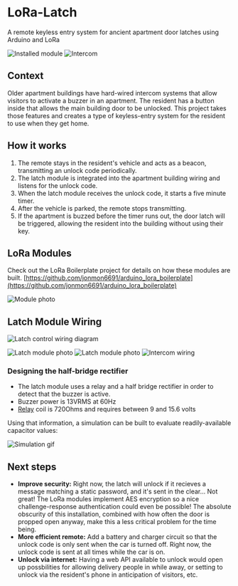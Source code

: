 # LoRa-Latch
A remote keyless entry system for ancient apartment door latches using Arduino and LoRa

![Installed module](docs/latch_module_installed.jpg) ![Intercom](docs/intercom.jpg)

## Context
Older apartment buildings have hard-wired intercom systems that allow visitors
to activate a buzzer in an apartment. The resident has a button inside that
allows the main building door to be unlocked. This project takes those features
and creates a type of keyless-entry system for the resident to use when they
get home.

## How it works
1. The remote stays in the resident's vehicle and acts as a beacon, transmitting
an unlock code periodically.
2. The latch module is integrated into the apartment
building wiring and listens for the unlock code.
3. When the latch module receives the unlock code, it starts a five minute timer.
4. After the vehicle is parked, the remote stops transmitting.
5. If the apartment is buzzed before the timer runs out, the door latch will be triggered, allowing the resident into the building without using their key.

## LoRa Modules
Check out the LoRa Boilerplate project for details on how these modules are built.
[https://github.com/jonmon6691/arduino_lora_boilerplate](https://github.com/jonmon6691/arduino_lora_boilerplate)

![Module photo](docs/lora_modules.jpg)  

## Latch Module Wiring
![Latch control wiring diagram](docs/latch_control_wiring.jpg)

![Latch module photo](docs/latch_module_front.jpg) ![Latch module photo](docs/latch_module_back.jpg)
![Intercom wiring](docs/intercom_wiring.jpg)
### Designing the half-bridge rectifier
* The latch module uses a relay and a half bridge rectifier in order to detect
that the buzzer is active.
* Buzzer power is 13VRMS at 60Hz
* [Relay](https://www.citrelay.com/Catalog%20Pages/RelayCatalog/J104D.pdf) coil is 720Ohms and requires between 9 and 15.6 volts

Using that information, a simulation can be built to evaluate
readily-available capacitor values:

![Simulation gif](docs/hbr_sim.gif)

## Next steps
* **Improve security:** Right now, the latch will unlock if it recieves a message
matching a static password, and it's sent in the clear... Not great! The LoRa
modules implement AES encryption so a nice challenge-response authentication
could even be possible! The absolute obscurity of this installation, combined
with how often the door is propped open anyway, make this a less critical
problem for the time being.
* **More efficient remote:** Add a battery and charger circuit so that the
unlock code is only sent when the car is turned off. Right now, the unlock code
is sent at all times while the car is on.
* **Unlock via internet:** Having a web API available to unlock would open up
possbilities for allowing delivery people in while away, or setting to unlock
via the resident's phone in anticipation of visitors, etc.
